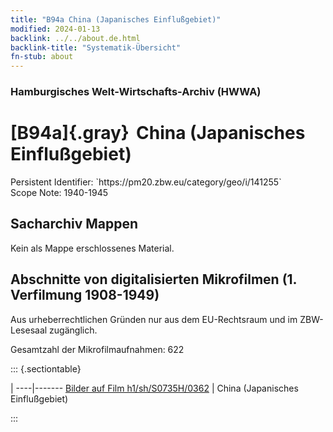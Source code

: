 ```yaml
---
title: "B94a China (Japanisches Einflußgebiet)"
modified: 2024-01-13
backlink: ../../about.de.html
backlink-title: "Systematik-Übersicht"
fn-stub: about
---
```


### Hamburgisches Welt-Wirtschafts-Archiv (HWWA)

# [B94a]{.gray}&#8201; China (Japanisches Einflußgebiet)

<div class="hint">Persistent Identifier: `https://pm20.zbw.eu/category/geo/i/141255`</div>

<div class="hint">
Scope Note: 1940-1945
</div>





## Sacharchiv Mappen








Kein als Mappe erschlossenes Material.



<a id="filmsections" />

## Abschnitte von digitalisierten Mikrofilmen (1. Verfilmung 1908-1949)

<p>Aus urheberrechtlichen Gründen nur aus dem EU-Rechtsraum und im ZBW-Lesesaal zugänglich.</p>


<p>Gesamtzahl der Mikrofilmaufnahmen: 622</p>





::: {.sectiontable}

 | 
----|-------
<a class="btn" href="https://pm20.zbw.eu/film/h1/sh/S0735H/0362" rel="nofollow">Bilder auf Film h1/sh/S0735H/0362</a> | China (Japanisches Einflußgebiet)


:::














